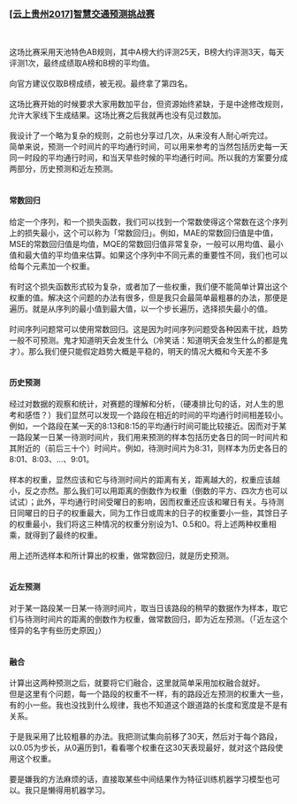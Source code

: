
### [[云上贵州2017]智慧交通预测挑战赛](https://tianchi.aliyun.com/competition/entrance/231598/introduction)
<br/>

这场比赛采用天池特色AB规则，其中A榜大约评测25天，B榜大约评测3天，每天评测1次，最终成绩取A榜和B榜的平均值。<br/><br/>
向官方建议仅取B榜成绩，被无视。最终拿了第四名。<br/><br/>
这场比赛开始的时候要求大家用数加平台，但资源始终紧缺，于是中途修改规则，允许大家线下生成结果。这场比赛之后我就再也没有见过数加。<br/><br/>
我设计了一个略为复杂的规则，之前也分享过几次，从来没有人耐心听完过。<br/>
简单来说，预测一个时间片的平均通行时间，可以用来参考的当然包括历史每一天同一时段的平均通行时间，和当天早些时候的平均通行时间。所以我的方案要分成两部分，历史预测和近左预测。<br/><br/>
#### 常数回归<br/>
给定一个序列，和一个损失函数，我们可以找到一个常数使得这个常数在这个序列上的损失最小，这个可以称为「常数回归」。例如，MAE的常数回归值是中值，MSE的常数回归值是均值，MQE的常数回归值非常复杂，一般可以用均值、最小值和最大值的平均值来估算。如果这个序列中不同元素的重要性不同，我们也可以给每个元素加一个权重。<br/><br/>
有时这个损失函数形式较为复杂，或者加了一些权重，我们便不能简单计算出这个权重的值。解决这个问题的办法有很多，但是我只会最简单最粗暴的办法，那便是遍历。就是从序列的最小值到最大值，以一个步长遍历，选择损失最小的值。<br/><br/>
时间序列问题常可以使用常数回归。这是因为时间序列问题受各种因素干扰，趋势一般不可预测。鬼才知道明天会发生什么（冷笑话：知道明天会发生什么的都是鬼才）。那么我们便只能假定趋势大概是平稳的，明天的情况大概和今天差不多<br/><br/>
#### 历史预测<br/>
经过对数据的观察和统计，对赛题的理解和分析，（硬凑排比句的话，对人生的思考和感悟？）我们显然可以发现一个路段在相近的时间的平均通行时间相差较小。例如，一个路段在某一天的8:13和8:15的平均通行时间可能比较接近。因而对于某一路段某一日某一待测时间片，我们用来预测的样本包括历史各日的同一时间片和其附近的（前后三十个）时间片。例如，待测时间片为8:31，则样本为历史各日的8:01、8:03、...、9:01。<br/><br/>
样本的权重，显然应该和它与待测时间片的距离有关，距离越大的，权重应该越小，反之亦然。那么我们可以用距离的倒数作为权重（倒数的平方、四次方也可以试试）；此外，平均通行时间受曜日的影响，因而权重还应该和曜日有关。与待测日同曜日的日子的权重最大，同为工作日或周末的日子的权重要小一些，其馀日子的权重最小，我们将这三种情况的权重分别设为1、0.5和0。将上述两种权重相乘，就得到了最终的权重。<br/><br/>
用上述所选样本和所计算出的权重，做常数回归，就是历史预测。<br/><br/>
#### 近左预测<br/>
对于某一路段某一日某一待测时间片，取当日该路段的稍早的数据作为样本，取它们与待测时间片的距离的倒数作为权重，做常数回归，即为近左预测。（「近左这个怪异的名字有些历史原因」）<br/><br/>
#### 融合<br/>
计算出这两种预测之后，就要将它们融合，这里就简单采用加权融合就好。<br/>
但是这里有个问题，每一个路段的权重不一样，有的路段近左预测的权重大一些，有的小一些。我也没找到什么规律，我也不知道这个跟道路的长度和宽度是不是有关系。<br/><br/>
于是我采用了比较粗暴的办法。我把测试集向前移了30天，然后对于每个路段，以0.05为步长，从0遍历到1，看看哪个权重在这30天表现最好，就对这个路段使用这个权重。<br/><br/>
要是嫌我的方法麻烦的话，直接取某些中间结果作为特征训练机器学习模型也可以。我只是懒得用机器学习。<br/>
